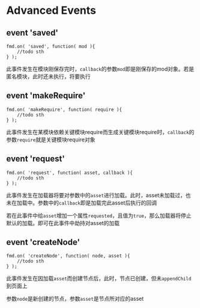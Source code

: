 # Advanced Events

## event 'saved'

    fmd.on( 'saved', function( mod ){
        //todo sth
    } );

此事件发生在模块刚保存完时，`callback`的参数`mod`即是刚保存的mod对象。若是匿名模块，此时还未执行，将要执行

## event 'makeRequire'

    fmd.on( 'makeRequire', function( require ){
        //todo sth
    } );
    
此事件发生在某模块依赖关键模块require而生成关键模块require时，`callback`的参数`require`就是关键模块require对象

## event 'request'

    fmd.on( 'request', function( asset, callback ){
        //todo sth
    } );

此事件发生在加载器将要对参数中的`asset`进行加载。此时，asset未加载过，也未在加载中。参数中的`callback`即是加载完此asset后执行的回调

若在此事件中给`asset`增加一个属性`requested`，且值为`true`，那么加载器将停止默认的加载。即可在此事件中劫持对asset的加载

## event 'createNode'

    fmd.on( 'createNode', function( node, asset ){
        //todo sth
    } );
    
此事件发生在因加载`asset`而创建节点后，此时，节点已创建，但未`appendChild`到页面上

参数`node`是新创建的节点，参数`asset`是节点所对应的asset
